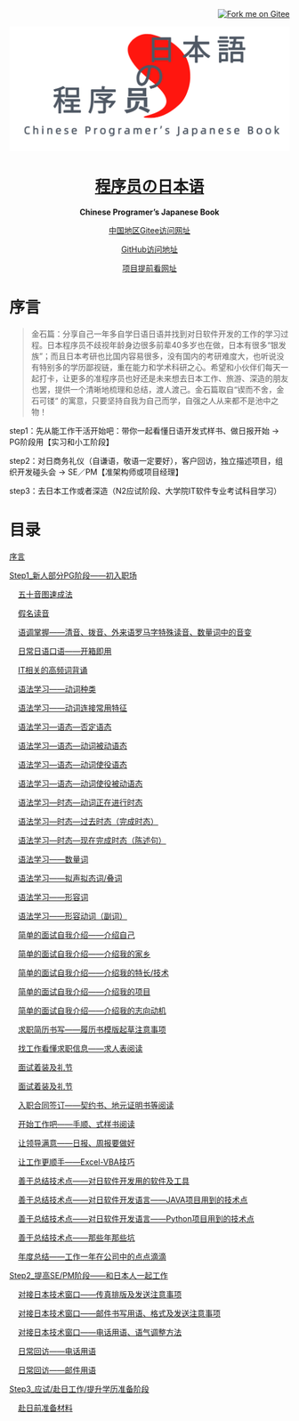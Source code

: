 <div align="right"><a href='https://gitee.com/jasonsang/japanese_study_for_programmer'><img src='https://gitee.com/jasonsang/japanese_study_for_programmer/widgets/widget_1.svg' alt='Fork me on Gitee'></img></a></div>
<p align="center">
  <a href="">
    <img width="600" src="image/jan-logo-v.png">
  </a>
</p>
<h1 align="center">
  <a href="#">程序员の日本语</a>
</h1>

<div align="center">

<strong>Chinese Programer’s Japanese Book</strong>

[中国地区Gitee访问网址](https://gitee.com/jasonsang/japanese_study_for_programmer)</p>
[GitHub访问地址](https://github.com/souketuson/japanese_study_for_programmer)</p>

[项目提前看网址]( https://github.com/users/souketuson/projects/1 )
</div>

# 序言
>金石篇：分享自己一年多自学日语日语并找到对日软件开发的工作的学习过程。日本程序员不歧视年龄身边很多前辈40多岁也在做，日本有很多“银发族”；而且日本考研也比国内容易很多，没有国内的考研难度大，也听说没有特别多的学历鄙视链，重在能力和学术科研之心。希望和小伙伴们每天一起打卡，让更多的准程序员也好还是未来想去日本工作、旅游、深造的朋友也罢，提供一个清晰地梳理和总结，渡人渡己。金石篇取自“锲而不舍，金石可镂“ 的寓意，只要坚持自我为自己而学，自强之人从来都不是池中之物！

step1：先从能工作干活开始吧：带你一起看懂日语开发式样书、做日报开始 -> PG阶段用【实习和小工阶段】</p>
step2：对日商务礼仪（自谦语，敬语一定要好），客户回访，独立描述项目，组织开发碰头会 -> SE／PM【准架构师或项目经理】</p>
step3：去日本工作或者深造（N2应试阶段、大学院IT软件专业考试科目学习）</p>

# 目录
[序言](#序言)</p>
[Step1_新人部分PG阶段——初入职场](#Step1_基础部分_PG阶段——初入职场) </p>
&nbsp;&nbsp;&nbsp;&nbsp;[五十音图速成法](#五十音图写法) </p>
&nbsp;&nbsp;&nbsp;&nbsp;[假名读音](#假名读音) </p>
&nbsp;&nbsp;&nbsp;&nbsp;[语调掌握——清音、拨音、外来语罗马字特殊读音、数量词中的音变](#语调掌握——清音、拨音、外来语罗马字特殊读音、数量词中的音变) </p>
&nbsp;&nbsp;&nbsp;&nbsp;[日常日语口语——开箱即用](#日常日语口语——开箱即用) </p>
&nbsp;&nbsp;&nbsp;&nbsp;[IT相关的高频词背诵](#IT相关的高频词背诵) </p>
&nbsp;&nbsp;&nbsp;&nbsp;[语法学习——动词种类](#造句才是王道——) </p>
&nbsp;&nbsp;&nbsp;&nbsp;[语法学习——动词连接常用特征](#造句才是王道——) </p>
&nbsp;&nbsp;&nbsp;&nbsp;[语法学习—语态—否定语态](#语法学习——否定语态) </p>
&nbsp;&nbsp;&nbsp;&nbsp;[语法学习—语态—动词被动语态](#造句才是王道——) </p>
&nbsp;&nbsp;&nbsp;&nbsp;[语法学习—语态—动词使役语态](#造句才是王道——) </p>
&nbsp;&nbsp;&nbsp;&nbsp;[语法学习—语态—动词使役被动语态](#造句才是王道——) </p>
&nbsp;&nbsp;&nbsp;&nbsp;[语法学习—时态—动词正在进行时态](#语法学习——动词正在进行时态) </p>
&nbsp;&nbsp;&nbsp;&nbsp;[语法学习—时态—过去时态（完成时态）](#语法学习——过去时态（完成时态）) </p>
&nbsp;&nbsp;&nbsp;&nbsp;[语法学习—时态—现在完成时态（陈述句）](#语法学习——现在完成时态（陈述句）) </p>
&nbsp;&nbsp;&nbsp;&nbsp;[语法学习——数量词](#语法学习——数量词) </p>
&nbsp;&nbsp;&nbsp;&nbsp;[语法学习——拟声拟态词/叠词](#语法学习——拟声拟态词/叠词) </p>
&nbsp;&nbsp;&nbsp;&nbsp;[语法学习——形容词](#语法学习——形容词) </p>
&nbsp;&nbsp;&nbsp;&nbsp;[语法学习——形容动词（副词）](#语法学习——形容动词（副词）) </p>
&nbsp;&nbsp;&nbsp;&nbsp;[简单的面试自我介绍——介绍自己](#简单的面试自我介绍) </p>
&nbsp;&nbsp;&nbsp;&nbsp;[简单的面试自我介绍——介绍我的家乡](#简单的面试自我介绍) </p>
&nbsp;&nbsp;&nbsp;&nbsp;[简单的面试自我介绍——介绍我的特长/技术](#简单的面试自我介绍) </p>
&nbsp;&nbsp;&nbsp;&nbsp;[简单的面试自我介绍——介绍我的项目](#简单的面试自我介绍) </p>
&nbsp;&nbsp;&nbsp;&nbsp;[简单的面试自我介绍——介绍我的志向动机](#简单的面试自我介绍) </p>
&nbsp;&nbsp;&nbsp;&nbsp;[求职简历书写——履历书模版起草注意事项](#) </p>
&nbsp;&nbsp;&nbsp;&nbsp;[找工作看懂求职信息——求人表阅读](#) </p>
&nbsp;&nbsp;&nbsp;&nbsp;[面试着装及礼节](#) </p>
&nbsp;&nbsp;&nbsp;&nbsp;[面试着装及礼节](#) </p>
&nbsp;&nbsp;&nbsp;&nbsp;[入职合同签订——契约书、地元证明书等阅读](#) </p>
&nbsp;&nbsp;&nbsp;&nbsp;[开始工作吧——手顺、式样书阅读](#) </p>
&nbsp;&nbsp;&nbsp;&nbsp;[让领导满意——日报、周报要做好](#) </p>
&nbsp;&nbsp;&nbsp;&nbsp;[让工作更顺手——Excel-VBA技巧](#) </p>
&nbsp;&nbsp;&nbsp;&nbsp;[善于总结技术点——对日软件开发用的软件及工具](#) </p>
&nbsp;&nbsp;&nbsp;&nbsp;[善于总结技术点——对日软件开发语言——JAVA项目用到的技术点](#) </p>
&nbsp;&nbsp;&nbsp;&nbsp;[善于总结技术点——对日软件开发语言——Python项目用到的技术点](#) </p>
&nbsp;&nbsp;&nbsp;&nbsp;[善于总结技术点——那些年那些坑](#) </p>
&nbsp;&nbsp;&nbsp;&nbsp;[年度总结——工作一年在公司中的点点滴滴](#) </p>

[Step2_提高SE/PM阶段——和日本人一起工作](#Step2_提高部分_SE/PM阶段——和日本人一起工作) </p>
&nbsp;&nbsp;&nbsp;&nbsp;[对接日本技术窗口——传真排版及发送注意事项](#) </p>
&nbsp;&nbsp;&nbsp;&nbsp;[对接日本技术窗口——邮件书写用语、格式及发送注意事项](#) </p>
&nbsp;&nbsp;&nbsp;&nbsp;[对接日本技术窗口——电话用语、语气调整方法](#) </p>
&nbsp;&nbsp;&nbsp;&nbsp;[日常回访——电话用语](#) </p>
&nbsp;&nbsp;&nbsp;&nbsp;[日常回访——邮件用语](#) </p>

[Step3_应试/赴日工作/提升学历准备阶段](#Step3_应试/赴日工作/提升学历准备阶段) </p>
&nbsp;&nbsp;&nbsp;&nbsp;[赴日前准备材料](#) </p>



